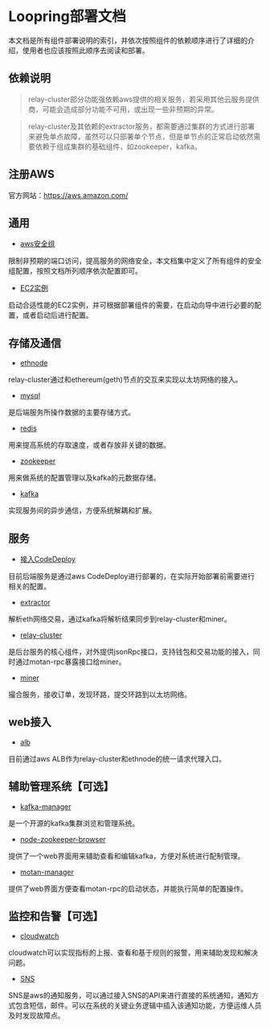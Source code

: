 # Loopring部署文档

本文档是所有组件部署说明的索引，并依次按照组件的依赖顺序进行了详细的介绍，使用者也应该按照此顺序去阅读和部署。

## 依赖说明

> relay-cluster部分功能强依赖aws提供的相关服务，若采用其他云服务提供商，可能会造成部分功能不可用，或出现一些非预期的异常。

> relay-cluster及其依赖的extractor服务，都需要通过集群的方式进行部署来避免单点故障，虽然可以只部署单个节点，但是单节点的正常启动依然需要依赖于组成集群的基础组件，如zookeeper，kafka。

## 注册AWS

官方网站：https://aws.amazon.com/

## 通用

* [aws安全组](security_group_cn.md)

限制非预期的端口访问，提高服务的网络安全，本文档集中定义了所有组件的安全组配置，按照文档所列顺序依次配置即可。

* [EC2实例](new_ec2_cn.md)

启动合适性能的EC2实例，并可根据部署组件的需要，在启动向导中进行必要的配置，或者启动后进行配置。

## 存储及通信
* [ethnode](deploy_geth_cn.md)

relay-cluster通过和ethereum(geth)节点的交互来实现以太坊网络的接入。

* [mysql](deploy_mysql_cn.md)

是后端服务所操作数据的主要存储方式。

* [redis](deploy_redis_cn.md)

用来提高系统的存取速度，或者存放非关键的数据。

* [zookeeper](deploy_zookeeper_cn.md)

用来做系统的配置管理以及kafka的元数据存储。

* [kafka](deploy_kafka_cn)

实现服务间的异步通信，方便系统解耦和扩展。

## 服务
* [接入CodeDeploy](codedeploy_cn.md)

目前后端服务是通过aws CodeDeploy进行部署的，在实际开始部署前需要进行相关的配置。

* [extractor](deploy_extractor_cn.md)

解析eth网络交易，通过kafka将解析结果同步到relay-cluster和miner。

* [relay-cluster](deploy_relay_cluster_cn.md)

是后台服务的核心组件，对外提供jsonRpc接口，支持钱包和交易功能的接入，同时通过motan-rpc暴露接口给miner。

* [miner](deploy_miner_cn.md)

撮合服务，接收订单，发现环路，提交环路到以太坊网络。

## web接入

* [alb](deploy_alb_cn.md)

目前通过aws ALB作为relay-cluster和ethnode的统一请求代理入口。

## 辅助管理系统【可选】
* [kafka-manager](deploy_kafka_manager_cn.md)

是一个开源的kafka集群浏览和管理系统。

* [node-zookeeper-browser](deploy_zk_browser_cn.md)

提供了一个web界面用来辅助查看和编辑kafka，方便对系统进行配制管理。

* [motan-manager](deploy_motan_manager_cn.md)

提供了web界面方便查看motan-rpc的启动状态，并能执行简单的配置操作。

## 监控和告警【可选】
* [cloudwatch](cloud_watch_cn.md)

cloudwatch可以实现指标的上报、查看和基于规则的报警，用来辅助发现和解决问题。

* [SNS](sns_cn.md)

SNS是aws的通知服务，可以通过接入SNS的API来进行直接的系统通知，通知方式包含短信，邮件。可以在系统的关键业务逻辑中插入该通知功能，方便运维人员及时发现故障点。
